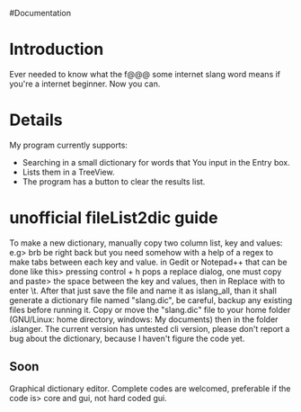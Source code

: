 #Documentation

# Introduction #
Ever needed to know what the f@@@ some internet slang word means if you're a internet beginner.
Now you can.

# Details #
My program currently supports:
  * Searching in a small dictionary for words that You input in the Entry box.
  * Lists them in a TreeView.
  * The program has a button to clear the results list.


# unofficial fileList2dic guide #
To make a new dictionary, manually copy two column list, key and values:
e.g> brb be right back
but you need somehow with a help of a regex to make tabs between each key and value.
in Gedit or Notepad++ that can be done like this>
pressing control + h pops a replace dialog, one must copy and paste> the space between the key and values, then in Replace with to enter \t.
After that just save the file and name it as islang\_all, than it shall generate a dictionary file named "slang.dic", be careful, backup any existing files before running it.
Copy or move the "slang.dic" file to your home folder (GNU/Linux: home directory, windows: My documents) then in the folder .islanger.
The current version has untested cli version, please don't report a bug about the dictionary, because I haven't figure the code yet.

## Soon ##
Graphical dictionary editor.
Complete codes are welcomed, preferable if the code is> core and gui, not hard coded gui.